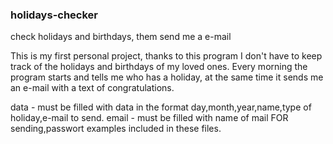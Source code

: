 ### holidays-checker
check  holidays and birthdays, them send me a e-mail

This is my first personal project, thanks to this program I don't have to keep track of the holidays and birthdays of my 
loved ones. Every morning the program starts and tells me who has a holiday, at the same time it sends me an e-mail with a 
text of congratulations.

data - must be filled with data in the format day,month,year,name,type of holiday,e-mail to send.
email - must be filled with name of mail FOR sending,passwort
examples included in these files.
